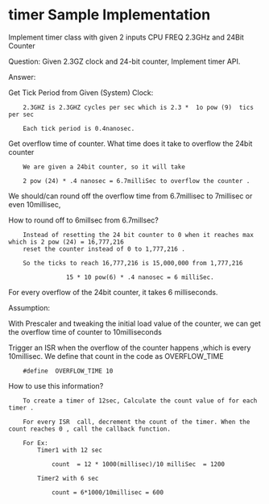 # timer  Sample Implementation
Implement timer class with given 2 inputs CPU FREQ 2.3GHz and 24Bit Counter

Question:
Given  2.3GZ clock and 24-bit counter, Implement timer API.


Answer:

Get Tick Period from Given (System) Clock: 


        2.3GHZ is 2.3GHZ cycles per sec which is 2.3 *  1o pow (9)  tics per sec

        Each tick period is 0.4nanosec.


Get overflow time of counter.  What time does it take to overflow the 24bit counter 

        We are given a 24bit counter, so it will take 

        2 pow (24) * .4 nanosec = 6.7milliSec to overflow the counter .




We should/can round off the overflow time from 6.7millisec to 7millisec or even 10millisec,


How to round off to 6millsec from 6.7millsec?

        Instead of resetting the 24 bit counter to 0 when it reaches max which is 2 pow (24) = 16,777,216
        reset the counter instead of 0 to 1,777,216 . 

        So the ticks to reach 16,777,216 is 15,000,000 from 1,777,216

                    15 * 10 pow(6) * .4 nanosec = 6 milliSec. 


For every overflow of the 24bit counter, it takes 6 milliseconds. 

Assumption:

With Prescaler and tweaking the initial load value of the counter, we can get the overflow time of 
counter to 10milliseconds

 
Trigger an ISR when the overflow of the counter happens ,which is every 10millisec. We define that count in the code as OVERFLOW_TIME

        #define  OVERFLOW_TIME 10


How to use this information?

        To create a timer of 12sec, Calculate the count value of for each timer .

        For every ISR  call, decrement the count of the timer. When the count reaches 0 , call the callback function.

        For Ex: 
            Timer1 with 12 sec 

                count  = 12 * 1000(millisec)/10 milliSec  = 1200

            Timer2 with 6 sec

                count = 6*1000/10millisec = 600
